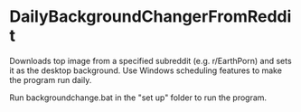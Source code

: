 # DailyBackgroundChangerFromReddit
Downloads top image from a specified subreddit (e.g. r/EarthPorn) and sets it as the desktop background. Use Windows scheduling features to make the program run daily.

Run backgroundchange.bat in the "set up" folder to run the program. 

